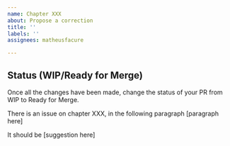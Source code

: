 ```yaml
---
name: Chapter XXX
about: Propose a correction
title: ''
labels: ''
assignees: matheusfacure

---
```

## Status (WIP/Ready for Merge)
Once all the changes have been made, change the status of your PR from WIP to Ready for Merge. 

There is an issue on chapter XXX, in the following paragraph
[paragraph here]

It should be
[suggestion here]
